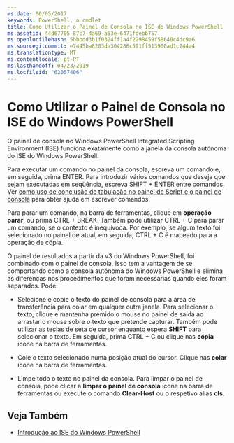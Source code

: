 ```yaml
---
ms.date: 06/05/2017
keywords: PowerShell, o cmdlet
title: Como Utilizar o Painel de Consola no ISE do Windows PowerShell
ms.assetid: 44d67705-87c7-4a69-a53e-6471fdebb757
ms.openlocfilehash: 5bbbdd3b1f0324ff1a4f2298459f58640c4dc9a6
ms.sourcegitcommit: e7445ba8203da304286c591ff513900ad1c244a4
ms.translationtype: MT
ms.contentlocale: pt-PT
ms.lasthandoff: 04/23/2019
ms.locfileid: "62057406"
---
```

# <a name="how-to-use-the-console-pane-in-the-windows-powershell-ise"></a>Como Utilizar o Painel de Consola no ISE do Windows PowerShell

O painel de consola no Windows PowerShell Integrated Scripting Environment (ISE) funciona exatamente como a janela da consola autónoma do ISE do Windows PowerShell.

Para executar um comando no painel da consola, escreva um comando e, em seguida, prima ENTER. Para introduzir vários comandos que deseja que sejam executadas em seqüência, escreva SHIFT + ENTER entre comandos. Ver [como uso de conclusão de tabulação no painel de Script e o painel de consola](How-to-Use-Tab-Completion-in-the-Script-Pane-and-Console-Pane.md) para obter ajuda em escrever comandos.

Para parar um comando, na barra de ferramentas, clique em **operação parar**, ou prima CTRL + BREAK. Também pode utilizar CTRL + C para parar um comando, se o contexto é inequívoca. Por exemplo, se algum texto foi selecionado no painel de atual, em seguida, CTRL + C é mapeado para a operação de cópia.

O painel de resultados a partir da v3 do Windows PowerShell, foi combinado com o painel de consola. Isso tem a vantagem de se comportando como a consola autónoma do Windows PowerShell e elimina as diferenças nos procedimentos que foram necessárias quando eles foram separados. Pode:

- Selecione e copie o texto do painel de consola para a área de transferência para colar em qualquer outra janela. Para selecionar o texto, clique e mantenha premido o mouse no painel de saída ao arrastar o mouse sobre o texto que pretende capturar. Também pode utilizar as teclas de seta de cursor enquanto espera **SHIFT** para selecionar o texto. Em seguida, prima CTRL + C ou clique nas **cópia** ícone na barra de ferramentas.

- Cole o texto selecionado numa posição atual do cursor. Clique nas **colar** ícone na barra de ferramentas.

- Limpe todo o texto no painel da consola. Para limpar o painel de consola, pode clicar a **limpar o painel de consola** ícone na barra de ferramentas ou execute o comando **Clear-Host** ou o respetivo alias **cls**.

## <a name="see-also"></a>Veja Também

- [Introdução ao ISE do Windows PowerShell](Introducing-the-Windows-PowerShell-ISE.md)